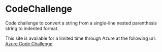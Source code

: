 # CodeChallenge
Code challenge to convert a string from a single-line nested parenthesis string to indented format.

This site is available for a limited time through Azure at the following url:
<a href="https://codechallenge20190519112344.azurewebsites.net/" target="_blank">Azure Code Challenge</a>

